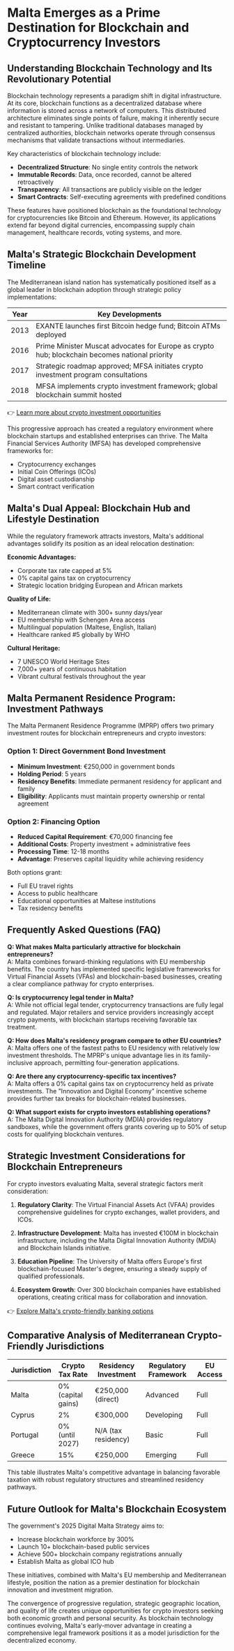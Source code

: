 # Malta Emerges as a Prime Destination for Blockchain and Cryptocurrency Investors

## Understanding Blockchain Technology and Its Revolutionary Potential

Blockchain technology represents a paradigm shift in digital infrastructure. At its core, blockchain functions as a decentralized database where information is stored across a network of computers. This distributed architecture eliminates single points of failure, making it inherently secure and resistant to tampering. Unlike traditional databases managed by centralized authorities, blockchain networks operate through consensus mechanisms that validate transactions without intermediaries.

Key characteristics of blockchain technology include:
- **Decentralized Structure**: No single entity controls the network
- **Immutable Records**: Data, once recorded, cannot be altered retroactively
- **Transparency**: All transactions are publicly visible on the ledger
- **Smart Contracts**: Self-executing agreements with predefined conditions

These features have positioned blockchain as the foundational technology for cryptocurrencies like Bitcoin and Ethereum. However, its applications extend far beyond digital currencies, encompassing supply chain management, healthcare records, voting systems, and more.

## Malta's Strategic Blockchain Development Timeline

The Mediterranean island nation has systematically positioned itself as a global leader in blockchain adoption through strategic policy implementations:

| Year | Key Developments |
|------|------------------|
| 2013 | EXANTE launches first Bitcoin hedge fund; Bitcoin ATMs deployed |
| 2016 | Prime Minister Muscat advocates for Europe as crypto hub; blockchain becomes national priority |
| 2017 | Strategic roadmap approved; MFSA initiates crypto investment program consultations |
| 2018 | MFSA implements crypto investment framework; global blockchain summit hosted |

👉 [Learn more about crypto investment opportunities](https://bit.ly/okx-bonus)

This progressive approach has created a regulatory environment where blockchain startups and established enterprises can thrive. The Malta Financial Services Authority (MFSA) has developed comprehensive frameworks for:
- Cryptocurrency exchanges
- Initial Coin Offerings (ICOs)
- Digital asset custodianship
- Smart contract verification

## Malta's Dual Appeal: Blockchain Hub and Lifestyle Destination

While the regulatory framework attracts investors, Malta's additional advantages solidify its position as an ideal relocation destination:

**Economic Advantages:**
- Corporate tax rate capped at 5%
- 0% capital gains tax on cryptocurrency
- Strategic location bridging European and African markets

**Quality of Life:**
- Mediterranean climate with 300+ sunny days/year
- EU membership with Schengen Area access
- Multilingual population (Maltese, English, Italian)
- Healthcare ranked #5 globally by WHO

**Cultural Heritage:**
- 7 UNESCO World Heritage Sites
- 7,000+ years of continuous habitation
- Vibrant cultural festivals throughout the year

## Malta Permanent Residence Program: Investment Pathways

The Malta Permanent Residence Programme (MPRP) offers two primary investment routes for blockchain entrepreneurs and crypto investors:

### Option 1: Direct Government Bond Investment
- **Minimum Investment**: €250,000 in government bonds
- **Holding Period**: 5 years
- **Residency Benefits**: Immediate permanent residency for applicant and family
- **Eligibility**: Applicants must maintain property ownership or rental agreement

### Option 2: Financing Option
- **Reduced Capital Requirement**: €70,000 financing fee
- **Additional Costs**: Property investment + administrative fees
- **Processing Time**: 12-18 months
- **Advantage**: Preserves capital liquidity while achieving residency

Both options grant:
- Full EU travel rights
- Access to public healthcare
- Educational opportunities at Maltese institutions
- Tax residency benefits

## Frequently Asked Questions (FAQ)

**Q: What makes Malta particularly attractive for blockchain entrepreneurs?**  
A: Malta combines forward-thinking regulations with EU membership benefits. The country has implemented specific legislative frameworks for Virtual Financial Assets (VFAs) and blockchain-based businesses, creating a clear compliance pathway for crypto enterprises.

**Q: Is cryptocurrency legal tender in Malta?**  
A: While not official legal tender, cryptocurrency transactions are fully legal and regulated. Major retailers and service providers increasingly accept crypto payments, with blockchain startups receiving favorable tax treatment.

**Q: How does Malta's residency program compare to other EU countries?**  
A: Malta offers one of the fastest paths to EU residency with relatively low investment thresholds. The MPRP's unique advantage lies in its family-inclusive approach, permitting four-generation applications.

**Q: Are there any cryptocurrency-specific tax incentives?**  
A: Malta offers a 0% capital gains tax on cryptocurrency held as private investments. The "Innovation and Digital Economy" incentive scheme provides further tax breaks for blockchain-related businesses.

**Q: What support exists for crypto investors establishing operations?**  
A: The Malta Digital Innovation Authority (MDIA) provides regulatory sandboxes, while the government offers grants covering up to 50% of setup costs for qualifying blockchain ventures.

## Strategic Investment Considerations for Blockchain Entrepreneurs

For crypto investors evaluating Malta, several strategic factors merit consideration:

1. **Regulatory Clarity**: The Virtual Financial Assets Act (VFAA) provides comprehensive guidelines for crypto exchanges, wallet providers, and ICOs.

2. **Infrastructure Development**: Malta has invested €100M in blockchain infrastructure, including the Malta Digital Innovation Authority (MDIA) and Blockchain Islands initiative.

3. **Education Pipeline**: The University of Malta offers Europe's first blockchain-focused Master's degree, ensuring a steady supply of qualified professionals.

4. **Ecosystem Growth**: Over 300 blockchain companies have established operations, creating critical mass for collaboration and innovation.

👉 [Explore Malta's crypto-friendly banking options](https://bit.ly/okx-bonus)

## Comparative Analysis of Mediterranean Crypto-Friendly Jurisdictions

| Jurisdiction | Crypto Tax Rate | Residency Investment | Regulatory Framework | EU Access |
|--------------|------------------|-----------------------|----------------------|-----------|
| Malta        | 0% (capital gains)| €250,000 (direct)     | Advanced             | Full      |
| Cyprus       | 2%               | €300,000              | Developing           | Full      |
| Portugal     | 0% (until 2027)  | N/A (tax residency)   | Basic                | Full      |
| Greece       | 15%              | €250,000              | Emerging             | Full      |

This table illustrates Malta's competitive advantage in balancing favorable taxation with robust regulatory structures and streamlined residency pathways.

## Future Outlook for Malta's Blockchain Ecosystem

The government's 2025 Digital Malta Strategy aims to:
- Increase blockchain workforce by 300%
- Launch 10+ blockchain-based public services
- Achieve 500+ blockchain company registrations annually
- Establish Malta as global ICO hub

These initiatives, combined with Malta's EU membership and Mediterranean lifestyle, position the nation as a premier destination for blockchain innovation and investment migration.

The convergence of progressive regulation, strategic geographic location, and quality of life creates unique opportunities for crypto investors seeking both economic growth and personal security. As blockchain technology continues evolving, Malta's early-mover advantage in creating a comprehensive legal framework positions it as a model jurisdiction for the decentralized economy.